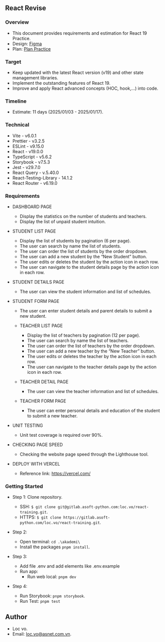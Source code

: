 ## React Revise

### Overview

- This document provides requirements and estimation for React 19 Practice.
- Design: [Figma](https://www.figma.com/design/7cMIoP4TeGCY8sLeEEA2Qe/Akademi---School-Admission-Dashboard?node-id=0-1&p=f&t=Ge1TEd9A4gaRsocZ-0)
- Plan: [Plan Practice](https://docs.google.com/document/d/1RKFpo2h38XS61o3R7BGMA8Y6uz4AW9SdtPzflILwWBs/edit?tab=t.0)

### Target

- Keep updated with the latest React version (v19) and other state management libraries.
- Implement the outstanding features of React 19.
- Improve and apply React advanced concepts (HOC, hook,...) into code.

### Timeline

- Estimate: 11 days (2025/01/03 - 2025/01/17).

### Technical

- Vite - v6.0.1
- Prettier - v3.2.5
- ESLint - v9.15.0
- React - v19.0.0
- TypeScript - v5.6.2
- Storybook - v7.5.3
- Jest - v29.7.0
- React Query - v.5.40.0
- React-Testing-Library - 14.1.2
- React Router - v6.19.0

### Requirements

- DASHBOARD PAGE

  - Display the statistics on the number of students and teachers.
  - Display the list of unpaid student intuition.

- STUDENT LIST PAGE

  - Display the list of students by pagination (6 per page).
  - The user can search by name the list of students.
  - The user can order the list of students by the order dropdown.
  - The user can add a new student by the “New Student” button.
  - The user edits or deletes the student by the action icon in each row.
  - The user can navigate to the student details page by the action icon in each row.

- STUDENT DETAILS PAGE

  - The user can view the student information and list of schedules.

- STUDENT FORM PAGE

  - The user can enter student details and parent details to submit a new student.

  - TEACHER LIST PAGE

    - Display the list of teachers by pagination (12 per page).
    - The user can search by name the list of teachers.
    - The user can order the list of teachers by the order dropdown.
    - The user can add a new teacher by the “New Teacher” button.
    - The user edits or deletes the teacher by the action icon in each row.
    - The user can navigate to the teacher details page by the action icon in each row.

  - TEACHER DETAIL PAGE

    - The user can view the teacher information and list of schedules.

  - TEACHER FORM PAGE

    - The user can enter personal details and education of the student to submit a new teacher.

- UNIT TESTING

  - Unit test coverage is required over 90%.

- CHECKING PAGE SPEED

  - Checking the website page speed through the Lighthouse tool.

- DEPLOY WITH VERCEL

  - Reference link: https://vercel.com/

### Getting Started

- Step 1: Clone repository.

  - SSH: `$ git clone git@gitlab.asoft-python.com:loc.vo/react-training.git`.
  - HTTPS: `$ git clone https://gitlab.asoft-python.com/loc.vo/react-training.git`.

- Step 2:

  - Open terminal: `cd .\akademi\`
  - Install the packages `pnpm install`.

- Step 3:

  - Add file .env and add elements like .env.example
  - Run app:
    - Run web local: `pnpm dev`

- Step 4:

  - Run Storybook: `pnpm storybook`.
  - Run Test: `pnpm test`

## Author

- Loc vo.
- Email: [loc.vo@asnet.com.vn](loc.vo@asnet.com.vn).
